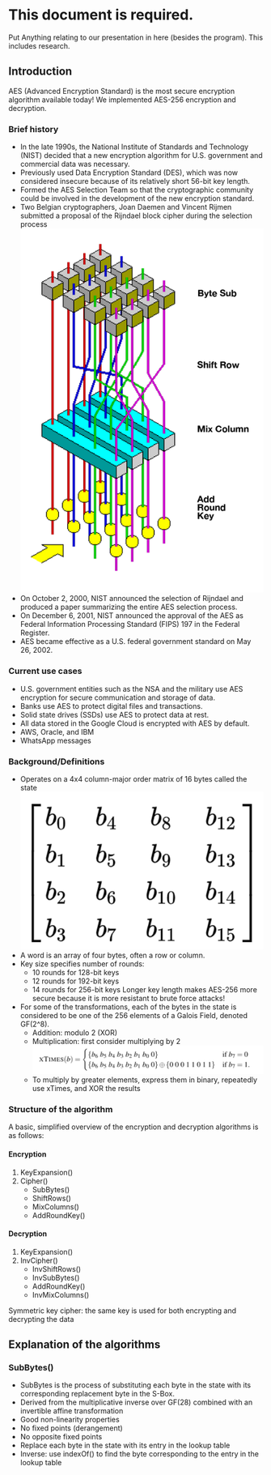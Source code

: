 # This document is required.
Put Anything relating to our presentation in here (besides the program).
This includes research.

## Introduction
AES (Advanced Encryption Standard) is the most secure encryption algorithm available today! We implemented AES-256 encryption and decryption.
### Brief history
- In the late 1990s, the National Institute of Standards and Technology (NIST) decided that a new encryption algorithm for U.S. government and commercial data was necessary.
- Previously used Data Encryption Standard (DES), which was now considered insecure because of its relatively short 56-bit key length.
- Formed the AES Selection Team so that the cryptographic community could be involved in the development of the new encryption standard.
- Two Belgian cryptographers, Joan Daemen and Vincent Rijmen submitted a proposal of the Rijndael block cipher during the selection process
![alt text](AES.png)
- On October 2, 2000, NIST announced the selection of Rijndael and produced a paper summarizing the entire AES selection process.
- On December 6, 2001, NIST announced the approval of the AES as Federal Information Processing Standard (FIPS) 197 in the Federal Register.
- AES became effective as a U.S. federal government standard on May 26, 2002.
### Current use cases
- U.S. government entities such as the NSA and the military use AES encryption for secure communication and storage of data.
- Banks use AES to protect digital files and transactions.
- Solid state drives (SSDs) use AES to protect data at rest.
- All data stored in the Google Cloud is encrypted with AES by default.
- AWS, Oracle, and IBM
- WhatsApp messages

### Background/Definitions
- Operates on a 4x4 column-major order matrix of 16 bytes called the state
![alt text](state.png)
- A word is an array of four bytes, often a row or column.
- Key size specifies number of rounds:
  - 10 rounds for 128-bit keys
  - 12 rounds for 192-bit keys
  - 14 rounds for 256-bit keys
  Longer key length makes AES-256 more secure because it is more resistant to brute force attacks!
- For some of the transformations, each of the bytes in the state is considered to be one of the 256 elements of a Galois Field, denoted GF(2^8).
  - Addition: modulo 2 (XOR)
  - Multiplication: first consider multiplying by 2
  ![alt text](mult.png)
  - To multiply by greater elements, express them in binary, repeatedly use xTimes, and XOR the results

### Structure of the algorithm
A basic, simplified overview of the encryption and decryption algorithms is as follows:
#### Encryption
1. KeyExpansion()
2. Cipher()
   - SubBytes()
   - ShiftRows()
   - MixColumns()
   - AddRoundKey()

#### Decryption
1. KeyExpansion()
2. InvCipher()
   - InvShiftRows()
   - InvSubBytes()
   - AddRoundKey()
   - InvMixColumns()

Symmetric key cipher: the same key is used for both encrypting and decrypting the data

## Explanation of the algorithms
### SubBytes()
- SubBytes is the process of substituting each byte in the state with its corresponding replacement byte in the S-Box.
- Derived from the multiplicative inverse over GF(28) combined with an invertible affine transformation
- Good non-linearity properties
- No fixed points (derangement)
- No opposite fixed points
- Replace each byte in the state with its entry in the lookup table
- Inverse: use indexOf() to find the byte corresponding to the entry in the lookup table
